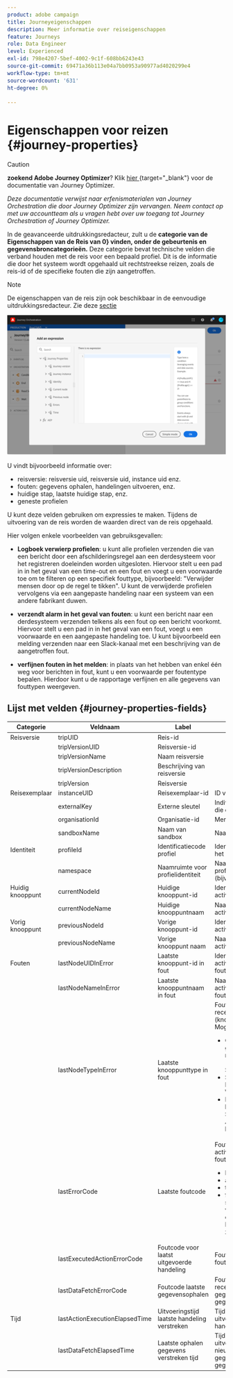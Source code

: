 ```yaml
---
product: adobe campaign
title: Journeyeigenschappen
description: Meer informatie over reiseigenschappen
feature: Journeys
role: Data Engineer
level: Experienced
exl-id: 798e4207-5bef-4002-9c1f-608bb6243e43
source-git-commit: 69471a36b113e04a7bb0953a90977ad4020299e4
workflow-type: tm+mt
source-wordcount: '631'
ht-degree: 0%

---
```


# Eigenschappen voor reizen {#journey-properties}


>[!CAUTION]
>
>**zoekend Adobe Journey Optimizer**? Klik [ hier ](https://experienceleague.adobe.com/en/docs/journey-optimizer/using/ajo-home){target="_blank"} voor de documentatie van Journey Optimizer.
>
>
>_Deze documentatie verwijst naar erfenismaterialen van Journey Orchestration die door Journey Optimizer zijn vervangen. Neem contact op met uw accountteam als u vragen hebt over uw toegang tot Journey Orchestration of Journey Optimizer._


In de geavanceerde uitdrukkingsredacteur, zult u de **categorie van de Eigenschappen van de Reis van 0} vinden, onder de gebeurtenis en gegevensbroncategorieën.** Deze categorie bevat technische velden die verband houden met de reis voor een bepaald profiel. Dit is de informatie die door het systeem wordt opgehaald uit rechtstreekse reizen, zoals de reis-id of de specifieke fouten die zijn aangetroffen.

>[!NOTE]
>
>De eigenschappen van de reis zijn ook beschikbaar in de eenvoudige uitdrukkingsredacteur. Zie deze [ sectie ](../building-journeys/condition-activity.md#about_condition)

![](../assets/journey-properties.png)

U vindt bijvoorbeeld informatie over:

* reisversie: reisversie uid, reisversie uid, instance uid enz.
* fouten: gegevens ophalen, handelingen uitvoeren, enz.
* huidige stap, laatste huidige stap, enz.
* geneste profielen

U kunt deze velden gebruiken om expressies te maken. Tijdens de uitvoering van de reis worden de waarden direct van de reis opgehaald.

Hier volgen enkele voorbeelden van gebruiksgevallen:

* **Logboek verwierp profielen**: u kunt alle profielen verzenden die van een bericht door een afschilderingsregel aan een derdesysteem voor het registreren doeleinden worden uitgesloten. Hiervoor stelt u een pad in in het geval van een time-out en een fout en voegt u een voorwaarde toe om te filteren op een specifiek fouttype, bijvoorbeeld: &quot;Verwijder mensen door op de regel te tikken&quot;. U kunt de verwijderde profielen vervolgens via een aangepaste handeling naar een systeem van een andere fabrikant duwen.

* **verzendt alarm in het geval van fouten**: u kunt een bericht naar een derdesysteem verzenden telkens als een fout op een bericht voorkomt. Hiervoor stelt u een pad in in het geval van een fout, voegt u een voorwaarde en een aangepaste handeling toe. U kunt bijvoorbeeld een melding verzenden naar een Slack-kanaal met een beschrijving van de aangetroffen fout.

* **verfijnen fouten in het melden**: in plaats van het hebben van enkel één weg voor berichten in fout, kunt u een voorwaarde per foutentype bepalen. Hierdoor kunt u de rapportage verfijnen en alle gegevens van fouttypen weergeven.

## Lijst met velden {#journey-properties-fields}

| Categorie | Veldnaam | Label | Beschrijving |
|---|---|---|------------|
| Reisversie | tripUID | Reis-id | |
| | tripVersionUID | Reisversie-id | |
| | tripVersionName | Naam reisversie | |
| | tripVersionDescription | Beschrijving van reisversie | |
| | tripVersion | Reisversie | |
| Reisexemplaar | instanceUID | Reisexemplaar-id | ID van de instantie |
| | externalKey | Externe sleutel | Individuele identificatie die de reis veroorzaakt |
| | organisationId | Organisatie-id | Merkorganisatie |
| | sandboxName | Naam van sandbox | Naam van de sandbox |
| Identiteit | profileId | Identificatiecode profiel | Identificatiecode van het profiel tijdens de reis |
| | namespace | Naamruimte voor profielidentiteit | Naamruimte van het profiel in de rit (bijvoorbeeld: ECID) |
| Huidig knooppunt | currentNodeId | Huidige knooppunt-id | Identifier van de huidige activiteit (knooppunt) |
| | currentNodeName | Huidige knooppuntnaam | Naam van de huidige activiteit (knooppunt) |
| Vorig knooppunt | previousNodeId | Vorige knooppunt-id | Identifier van de vorige activiteit (knooppunt) |
| | previousNodeName | Vorige knooppunt naam | Naam van de vorige activiteit (knooppunt) |
| Fouten | lastNodeUIDInError | Laatste knooppunt-id in fout | Identifier van de laatste activiteit (knooppunt) in fout |
| | lastNodeNameInError | Laatste knooppuntnaam in fout | Naam van de laatste activiteit (knooppunt) in fout |
| | lastNodeTypeInError | Laatste knooppunttype in fout | Fouttype van de meest recente activiteit (knooppunt) in fout. Mogelijke typen:<ul><li>Gebeurtenissen: gebeurtenissen, reacties, VK (bijvoorbeeld: Segmentkwalificatie)</li><li>Stroombeheer: Einde, Voorwaarde, Wacht</li><li>Handelingen: ACS-handelingen, Springen, Aangepaste handeling</li></ul> |
| | lastErrorCode | Laatste foutcode | Foutcode van de laatste activiteit (knooppunt) in fout. Mogelijke fouten: <ul><li>HTTP-foutcodes</li><li>afgetopt</li><li>timedOut</li><li>fout (voorbeeld: standaard in geval van een onverwachte fout. Dit mag niet of zeer zelden voorkomen.)</li></ul> |
| | lastExecutedActionErrorCode | Foutcode voor laatst uitgevoerde handeling | Foutcode van de laatste foutactie |
| | lastDataFetchErrorCode | Foutcode laatste gegevensophalen | Foutcode van de meest recente gegevensopname van gegevensbronnen |
| Tijd | lastActionExecutionElapsedTime | Uitvoeringstijd laatste handeling verstreken | Tijd besteed aan uitvoering van de laatste handeling |
| | lastDataFetchElapsedTime | Laatste ophalen gegevens verstreken tijd | Tijd besteed aan het uitvoeren van de nieuwste gegevensopname van gegevensbronnen |

